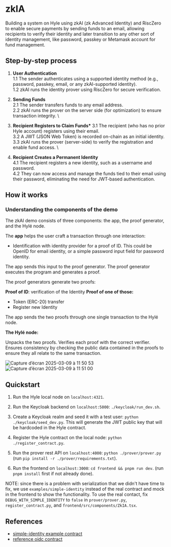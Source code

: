 # zkIA

Building a system on Hyle using zkAI (zk Advanced Identity) and RiscZero to enable secure payments by sending funds to an email, allowing recipients to verify their identity and later transition to any other sort of identity management, like password, passkey or Metamask account for fund management.

## Step-by-step process

1. **User Authentication** \
   1.1 The sender authenticates using a supported identity method (e.g., password, passkey, email, or any zkAI-supported identity). \
   1.2 zkAI runs the identity prover using RiscZero for secure verification.

2. **Sending Funds** \
   2.1 The sender transfers funds to any email address. \
   2.2 zkAI runs the prover on the server side (for optimization) to ensure transaction integrity. \

3. **Recipient Registers to Claim Funds\***
   3.1 The recipient (who has no prior Hyle account) registers using their email. \
   3.2 A JWT (JSON Web Token) is recorded on-chain as an initial identity. \
   3.3 zkAI runs the prover (server-side) to verify the registration and enable fund access. \

4. **Recipient Creates a Permanent Identity** \
   4.1 The recipient registers a new identity, such as a username and password. \
   4.2 They can now access and manage the funds tied to their email using their password, eliminating the need for JWT-based authentication.

## How it works

### Understanding the components of the demo

The zkAI demo consists of three components: the app, the proof generator, and the Hylé node.

The **app** helps the user craft a transaction through one interaction:

- Identification with identity provider for a proof of ID. This could be OpenID for email identity, or a simple password input field for password identity.

The app sends this input to the proof generator. The proof generator executes the program and generates a proof.

The proof generators generate two proofs:

**Proof of ID**: verification of the Identity
**Proof of one of those:**

- Token (ERC-20) transfer
- Register new Identity

The app sends the two proofs through one single transaction to the Hylé node.

**The Hylé node:**

Unpacks the two proofs.
Verifies each proof with the correct verifier.
Ensures consistency by checking the public data contained in the proofs to ensure they all relate to the same transaction.

![Capture d’écran 2025-03-09 à 11 50 53](https://github.com/user-attachments/assets/8970c9fd-2248-474e-ad2c-c4c858b83a22)
![Capture d’écran 2025-03-09 à 11 51 00](https://github.com/user-attachments/assets/470c7729-7850-4fb3-a01f-22f25bf5dbb7)

## Quickstart

1. Run the Hyle local node on `localhost:4321`.

2. Run the Keycloak backend on `localhost:5000`: `./keycloak/run_dev.sh`.

3. Create a Keycloak realm and seed it with a test user: `python ./keycloak/seed_dev.py`. This will generate the JWT public key that will be hardcoded in the Hyle contract.

4. Register the Hyle contract on the local node: `python ./register_contract.py`.

5. Run the prover rest API on `localhost:4000`: `python ./prover/prover.py` (run `pip install -r ./prover/requirements.txt`).

6. Run the frontend on `localhost:3000`: `cd frontend && pnpm run dev`. (run `pnpm install` first if not already done).

NOTE: since there is a problem with serialization that we didn't have time to fix, we use `examples/simple-identity` instead of the real contract and mock in the frontend to show the functionality. To use the real contact, fix `DEBUG_WITH_SIMPLE_IDENTITY` to `false` in `prover/prover.py`, `register_contract.py`, and `frontend/src/components/ZkIA.tsx`.

## References

- [simple-identity example contract](https://github.com/Hyle-org/examples/blob/main/simple-identity)
- [reference oidc contract](https://github.com/Hyle-org/hackathons/tree/main/oidc-identity)
